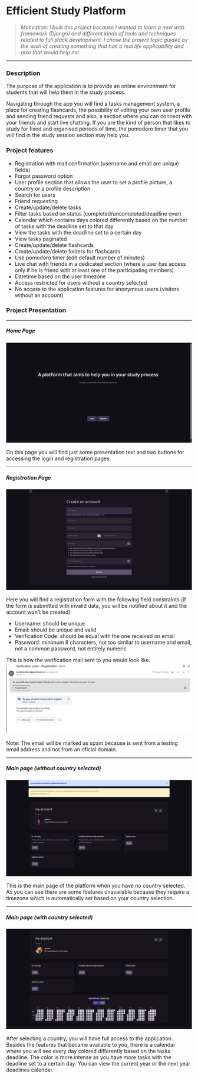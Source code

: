 # Efficient Study Platform

> *Motivation: I built this project because I wanted to learn a new web framework (Django)  and different kinds of tools and techniques related to full stack development. I chose the project topic guided by the wish of creating something that has a real life applicability and also that would help me.*

------------

### Description
The purpose of the application is to provide an online environment for students that will help them in the study process.

Navigating through the app you will find a tasks management system, a place for creating flashcards, the possibility of editing your own user profile and sending friend requests and also, a section where you can connect with your friends and start live chatting. If you are the kind of person that likes to study for fixed and organised periods of time, the pomodoro timer that you will find in the study session section may help you.

### Project features
- Registration with mail confirmation (username and email are unique fields)
- Forgot password option
- User profile section that allows the user to set a profile picture, a country or a profile description
- Search for users
- Friend requesting
- Create/update/delete tasks
- Filter tasks based on status (completed/uncompleted/deadline over)
- Calendar which contains days colored differently based on the number of tasks with the deadline set to that day
- View the tasks with the deadline set to a certain day
- View tasks paginated
- Create/update/delete flashcards
- Create/update/delete folders for flashcards
- Use pomodoro timer (edit default number of minutes)
- Live chat with friends in a dedicated section (where a user has access only if he is friend with at least one of the participating members)
- Datetime based on the user timezone
- Access restricted for users without a country selected
- No access to the application features for anonymous users (visitors without an account)


### Project Presentation

------------

##### Home Page
![home-page](https://github.com/Alex-SA1/Efficient-Study-Platform/blob/main/images/home_page.png?raw=true)

On this page you will find just some presentation text and two buttons for accessing the login and registration pages.


------------

##### Registration Page
![registration-page](https://github.com/Alex-SA1/Efficient-Study-Platform/blob/main/images/register_page.png?raw=true)

Here you will find a registration form with the following field constraints (if the form is submitted with invalid data, you will be notified about it and the account won't be created):
-  Username: should be unique
-  Email: should be unique and valid
- Verification Code: should be equal with the one received on email
- Password: minimum 8 characters, not too similar to username and email, not a common password, not entirely numeric

This is how the verification mail sent to you would look like.
![registration-code](https://github.com/Alex-SA1/Efficient-Study-Platform/blob/main/images/regsitration_code.png?raw=true)

Note: The email will be marked as spam because is sent from a testing email address and not from an oficial domain.


------------

##### Main page (without country selected)
![main-page-without-country-selected](https://github.com/Alex-SA1/Efficient-Study-Platform/blob/main/images/main_page_no_country_selected.png?raw=true)

This is the main page of the platform when you have no country selected. As you can see there are some features unavailable because they require a timezone which is automatically set based on your country selection.


------------

##### Main page (with country selected)
![main-page-without-country-selected](https://github.com/Alex-SA1/Efficient-Study-Platform/blob/main/images/main_page_country_selected.png?raw=true)

After selecting a country, you will have full access to the application. Besides the features that became available to you, there is a calendar where you will see every day colored differently based on the tasks deadline. The color is more intense as you have more tasks with the deadline set to a certain day. You can view the current year or the next year deadlines calendar.